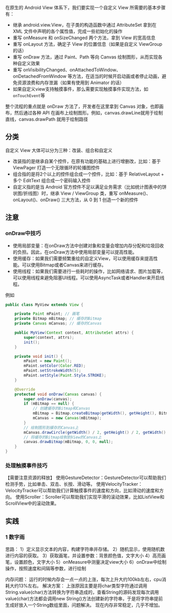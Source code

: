 在原生的 Android View 体系下，我们要实现一个自定义 View 所需要的基本步骤有：

* 继承 android.view.View，在子类的构造函数中通过 AttributeSet 拿到在 XML 文件中声明的各个属性值，完成一些初始化的操作
* 重写 onMeasure 和 onSizeChanged 两个方法，拿到 View 的宽高信息
* 重写 onLayout 方法，确定子 View 的位置信息（如果是自定义 ViewGroup 的话）
* 重写 onDraw 方法，通过 Paint、Path 等向 Canvas 绘制图形，从而实现各种自定义效果
* 重写 onVisibilityChanged、onAttachedToWindow、onDetachedFromWindow 等方法，在适当的时候开启动画或者停止动画，避免资源浪费和内存泄漏（如果有使用到 Animator 的话）
* 如果自定义view支持触摸事件，那么需要实现触摸事件实现方法，如`onTouchEvent`等

整个流程的重点就是 onDraw 方法了，开发者在这里拿到 Canvas 对象，也即画布，然后通过各种 API 在画布上绘制图形。例如，canvas.drawLine就用于绘制直线，canvas.drawPath 就用于绘制路径

## 分类
自定义 View 大体可以分为三种：改装、组合和自定义
* 改装指的是继承自某个控件，在原有功能的基础上进行增删改，比如：基于 ViewPager 打造一个无限循环的轮播图控件
* 组合指的是将2个以上的控件组合成一个控件，比如：基于 RelativeLayout + 多个 EditText 组合成一个密码输入控件
* 自定义指的是当 Android 官方控件不足以满足业务需求（比如统计图表中的饼状图/折线图）时，继承 View / ViewGroup 类，重写 onMeasure()、onLayout()、onDraw() 三大方法，从 0 到 1 创造一个新的控件



## 注意
### onDraw中技巧
* 使用局部变量：在onDraw方法中创建对象和变量会增加内存分配和垃圾回收的负担。因此，在onDraw方法中使用局部变量可以提高性能。
* 使用缓存：如果我们需要频繁重绘的自定义View，可以使用缓存来提高性能。可以使用Bitmap或者Canvas来进行缓存。
* 使用线程：如果我们需要进行一些耗时的操作，比如网络请求、图片加载等，可以使用线程来避免阻塞UI线程。可以使用AsyncTask或者Handler来开启线程。

例如
```java
public class MyView extends View {

    private Paint mPaint; // 画笔
    private Bitmap mBitmap; // 缓存的Bitmap
    private Canvas mCanvas; // 缓存的Canvas

    public MyView(Context context, AttributeSet attrs) {
        super(context, attrs);
        init();
    }

    private void init() {
        mPaint = new Paint();
        mPaint.setColor(Color.RED);
        mPaint.setStrokeWidth(5);
        mPaint.setStyle(Paint.Style.STROKE);
    }

    @Override
    protected void onDraw(Canvas canvas) {
        super.onDraw(canvas);
        if (mBitmap == null) {
            // 创建缓存的Bitmap和Canvas
            mBitmap = Bitmap.createBitmap(getWidth(), getHeight(), Bitmap.Config.ARGB_8888);
            mCanvas = new Canvas(mBitmap);
        }
        // 绘制图形到缓存的Canvas上
        mCanvas.drawCircle(getWidth() / 2, getHeight() / 2, getWidth() / 2 - 5, mPaint);
        // 将缓存的Bitmap绘制到View的Canvas上
        canvas.drawBitmap(mBitmap, 0, 0, null);
    }
}

```

### 处理触摸事件技巧
【需要注意资源的释放】
使用GestureDetector：GestureDetector可以帮助我们检测手势，比如单击、双击、长按、滑动等。
使用VelocityTracker：VelocityTracker可以帮助我们计算触摸事件的速度和方向，比如滑动的速度和方向。
使用Scroller：Scroller可以帮助我们实现平滑的滚动效果，比如ListView和ScrollView中的滚动效果。

## 实践

### 1 数字雨
思路：
1）定义显示文本的内容，构建字符串并存储。
2）随机显示，使用随机数进行内容的获取。
3）获取画笔，并设置参数：背景颜色值，文字大小
4）高亮画笔，设置颜色，文字大小
5）onMeasure中测量决定view大小
6）onDraw中绘制操作，按照速度和间隔等参数，进行绘制

内存问题：
运行的时候内存会一点一点的上涨，每次上升大约100kb左右，cpu消耗大约13%左右。
解决方案：
上涨原因主要是将char类型字符通过调用String.value(char)方法转换为字符串造成的，查看String的源码发现每次调用value(char)方法都会调用new String()方法创建新的字符串，于是将字符串提前生成好放入一个String数组里面，问题解决。
现在内存非常稳定，几乎不增加。
